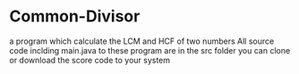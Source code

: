 # Common-Divisor
a program which calculate the LCM and HCF of two numbers
All source code inclding main.java to these program are in the src folder you can clone or download the score code to your system 

